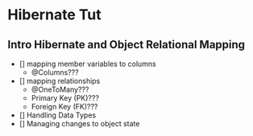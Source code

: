 # Hibernate Tut

## Intro Hibernate and Object Relational Mapping

- [] mapping member variables to columns
  - @Columns???
- [] mapping relationships
  - @OneToMany???
  - Primary Key (PK)???
  - Foreign Key (FK)???
- [] Handling Data Types
- [] Managing changes to object state
